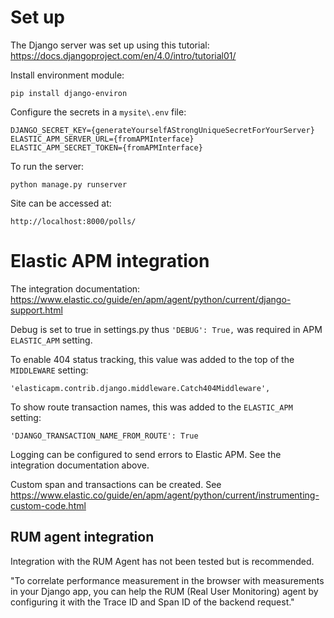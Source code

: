 # Set up

The Django server was set up using this tutorial: https://docs.djangoproject.com/en/4.0/intro/tutorial01/

Install environment module:

    pip install django-environ

Configure the secrets in a `mysite\.env` file:

    DJANGO_SECRET_KEY={generateYourselfAStrongUniqueSecretForYourServer}
    ELASTIC_APM_SERVER_URL={fromAPMInterface}
    ELASTIC_APM_SECRET_TOKEN={fromAPMInterface}

To run the server:

    python manage.py runserver

Site can be accessed at:

    http://localhost:8000/polls/

# Elastic APM integration

The integration documentation: https://www.elastic.co/guide/en/apm/agent/python/current/django-support.html

Debug is set to true in settings.py thus `'DEBUG': True,` was required in APM `ELASTIC_APM` setting.

To enable 404 status tracking, this value was added to the top of the `MIDDLEWARE` setting:

    'elasticapm.contrib.django.middleware.Catch404Middleware',

To show route transaction names, this was added to the `ELASTIC_APM` setting:

    'DJANGO_TRANSACTION_NAME_FROM_ROUTE': True

Logging can be configured to send errors to Elastic APM. See the integration documentation above.

Custom span and transactions can be created. See https://www.elastic.co/guide/en/apm/agent/python/current/instrumenting-custom-code.html

## RUM agent integration

Integration with the RUM Agent has not been tested but is recommended.

"To correlate performance measurement in the browser with measurements in your Django app, you can help the RUM (Real User Monitoring) agent by configuring it with the Trace ID and Span ID of the backend request."